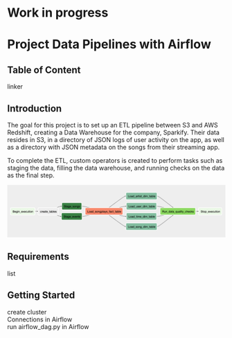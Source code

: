 # Work in progress
# Project Data Pipelines with Airflow


## Table of Content
linker


## Introduction
The goal for this project is to set up an ETL pipeline between
S3 and AWS Redshift, creating a Data Warehouse for the company, Sparkify. Their data resides in S3, in a directory of JSON logs of user activity on the app, as well as a directory with JSON metadata on the songs from their streaming app.

To complete the ETL, custom operators is created to perform tasks such as staging the data, filling the data warehouse, and running checks on the data as the final step.

![Dag in Airflow](img/ETL.png)

## Requirements
list

## Getting Started
create cluster  
Connections in Airflow  
run airflow_dag.py in Airflow
